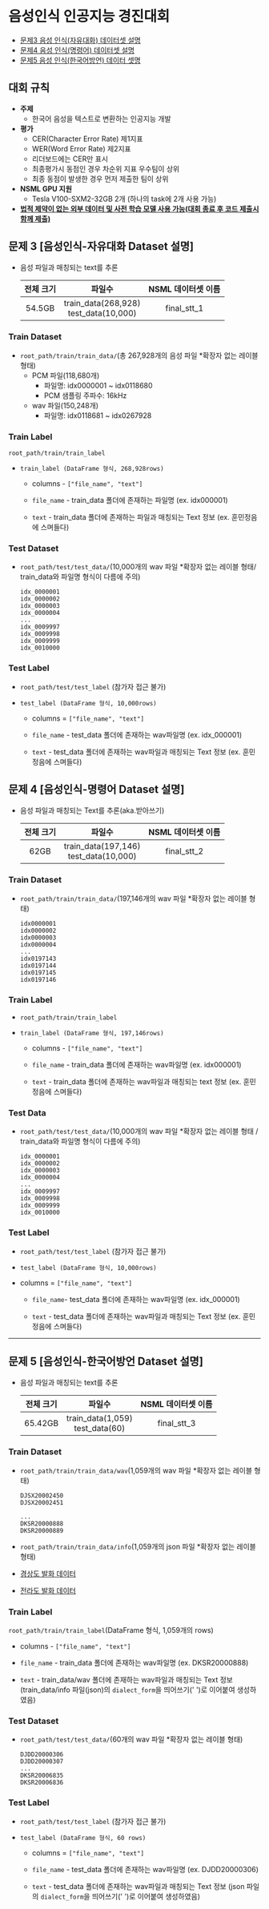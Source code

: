 # 음성인식 인공지능 경진대회

- [문제3 음성 인식(자유대화) 데이터셋 설명](#문제-3-음성인식-자유대화-dataset-설명)
- [문제4 음성 인식(명령어) 데이터셋 설명](#문제-4-음성인식-명령어-dataset-설명)
- [문제5 음성 인식(한국어방언) 데이터 셋명](#문제-5-음성인식-한국어방언-dataset-설명)

## 대회 규칙

- **주제**
  - 한국어 음성을 텍스트로 변환하는 인공지능 개발
- **평가**
  - CER(Character Error Rate) 제1지표
  - WER(Word Error Rate) 제2지표
  - 리더보드에는 CER만 표시
  - 최종평가시 동점인 경우 차순위 지표 우수팀이 상위
  - 최종 동점이 발생한 경우 먼저 제출한 팀이 상위
- **NSML GPU 지원**
  - Tesla V100-SXM2-32GB 2개 (하나의 task에 2개 사용 가능)
- **<u>법적 제약이 없는 외부 데이터 및 사전 학습 모델 사용 가능(대회 종료 후 코드 제출시 함께 제출)</u>**

## 문제 3 **[음성인식-자유대화 Dataset 설명]**

- 음성 파일과 매칭되는 text를 추론

  | 전체 크기 |                 파일수                  | NSML 데이터셋 이름 |
  | :-------: | :-------------------------------------: | :----: |
  |  54.5GB  | train_data(268,928)<br>test_data(10,000) | final_stt_1 |

### Train Dataset

- `root_path/train/train_data/`(총 267,928개의 음성 파일 \*확장자 없는 레이블 형태)
  - PCM 파일(118,680개)
    - 파일명: idx0000001 ~ idx0118680
    - PCM 샘플링 주파수: 16kHz
  - wav 파일(150,248개)
    - 파일명: idx0118681 ~ idx0267928

### Train Label

`root_path/train/train_label`

- `train_label (DataFrame 형식, 268,928rows)`

  - columns - `["file_name", "text"]`

  - `file_name` - train_data 폴더에 존재하는 파일명 (ex. idx000001)

  - `text` - train_data 폴더에 존재하는 파일과 매칭되는 Text 정보 (ex. 훈민정음에 스며들다)

### Test Dataset

- `root_path/test/test_data/`(10,000개의 wav 파일 \*확장자 없는 레이블 형태/ train_data와 파일명 형식이 다름에 주의)

  ```
  idx_0000001
  idx_0000002
  idx_0000003
  idx_0000004
  ...
  idx_0009997
  idx_0009998
  idx_0009999
  idx_0010000
  ```

### Test Label

- `root_path/test/test_label` (참가자 접근 불가)

- `test_label (DataFrame 형식, 10,000rows)`

  - columns = `["file_name", "text"]`

  - `file_name` - test_data 폴더에 존재하는 wav파일명 (ex. idx_000001)

  - `text` - test_data 폴더에 존재하는 wav파일과 매칭되는 Text 정보 (ex. 훈민정음에 스며들다)



## 문제 4 **[음성인식-명령어 Dataset 설명]**

- 음성 파일과 매칭되는 Text를 추론(aka.받아쓰기)

  | 전체 크기 |                  파일수                  |  NSML 데이터셋 이름 |
  | :-------: | :--------------------------------------: | :-----: |
  |   62GB    | train_data(197,146)<br>test_data(10,000) | final_stt_2 |

### Train Dataset

- `root_path/train/train_data/`(197,146개의 wav 파일 \*확장자 없는 레이블 형태)

  ```
  idx0000001
  idx0000002
  idx0000003
  idx0000004
  ...
  idx0197143
  idx0197144
  idx0197145
  idx0197146
  ```

### Train Label

- `root_path/train/train_label`

- `train_label (DataFrame 형식, 197,146rows)`

  - columns - `["file_name", "text"]`

  - `file_name` - train_data 폴더에 존재하는 wav파일명 (ex. idx000001)

  - `text` - train_data 폴더에 존재하는 wav파일과 매칭되는 text 정보 (ex. 훈민정음에 스며들다)

### Test Data

- `root_path/test/test_data/`(10,000개의 wav 파일 \*확장자 없는 레이블 형태 / train_data와 파일명 형식이 다름에 주의)

  ```
  idx_0000001
  idx_0000002
  idx_0000003
  idx_0000004
  ...
  idx_0009997
  idx_0009998
  idx_0009999
  idx_0010000
  ```

### Test Label

- `root_path/test/test_label` (참가자 접근 불가)

- `test_label (DataFrame 형식, 10,000rows)`

- columns = `["file_name", "text"]`

  - `file_name`- test_data 폴더에 존재하는 wav파일명 (ex. idx_000001)

  - `text` - test_data 폴더에 존재하는 wav파일과 매칭되는 Text 정보 (ex. 훈민정음에 스며들다)

  
---


## 문제 5 **[음성인식-한국어방언 Dataset 설명]**

- 음성 파일과 매칭되는 text를 추론

  | 전체 크기 |                 파일수                  | NSML 데이터셋 이름 |
  | :-------: | :-------------------------------------: | :----: |
  |  65.42GB  | train_data(1,059)<br>test_data(60) | final_stt_3 |

### Train Dataset

- `root_path/train/train_data/wav`(1,059개의 wav 파일 \*확장자 없는 레이블 형태)

  ```
  DJSX20002450
  DJSX20002451

  ...
  DKSR20000888
  DKSR20000889
  ```
  
- `root_path/train/train_data/info`(1,059개의 json 파일 \*확장자 없는 레이블 형태)

- [경상도 발화 데이터](https://aihub.or.kr/sites/default/files/2021-06/14.%20%5B%ED%95%9C%EA%B5%AD%EC%96%B4%20%EB%B0%A9%EC%96%B8%20%EA%B3%BC%EC%A0%9C%5D%20%ED%95%9C%EA%B5%AD%EC%96%B4%20%EB%B0%A9%EC%96%B8%20%EB%B0%9C%ED%99%94%20%EB%8D%B0%EC%9D%B4%ED%84%B0%28%EA%B2%BD%EC%83%81%EB%8F%84%29.pdf)
- [전라도 발화 데이터](https://aihub.or.kr/sites/default/files/2021-06/15.%20%5B%ED%95%9C%EA%B5%AD%EC%96%B4%20%EB%B0%A9%EC%96%B8%20%EA%B3%BC%EC%A0%9C%5D%20%ED%95%9C%EA%B5%AD%EC%96%B4%20%EB%B0%A9%EC%96%B8%20%EB%B0%9C%ED%99%94%20%EB%8D%B0%EC%9D%B4%ED%84%B0%28%EC%A0%84%EB%9D%BC%EB%8F%84%29.pdf)



### Train Label

`root_path/train/train_label`(DataFrame 형식, 1,059개의 rows)

  - columns - `["file_name", "text"]`

  - `file_name` - train_data 폴더에 존재하는 wav파일명 (ex. DKSR20000888)

  - `text` - train_data/wav 폴더에 존재하는 wav파일과 매칭되는 Text 정보 (train_data/info 파일(json)의 `dialect_form`을 띄어쓰기(' ')로 이어붙여 생성하였음)

### Test Dataset

- `root_path/test/test_data/`(60개의 wav 파일 \*확장자 없는 레이블 형태)

  ```
  DJDD20000306
  DJDD20000307
  ...
  DKSR20006835
  DKSR20006836
  ```

### Test Label

- `root_path/test/test_label` (참가자 접근 불가)

- `test_label (DataFrame 형식, 60 rows)`

  - columns = `["file_name", "text"]`

  - `file_name` - test_data 폴더에 존재하는 wav파일명 (ex. DJDD20000306)

  - `text` - test_data 폴더에 존재하는 wav파일과 매칭되는 Text 정보 (json 파일의 `dialect_form`을 띄어쓰기(' ')로 이어붙여 생성하였음)
